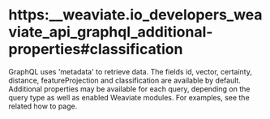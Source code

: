 # https:\_\_weaviate.io_developers_weaviate_api_graphql_additional-properties#classification

GraphQL uses 'metadata' to retrieve data. The fields id, vector, certainty, distance, featureProjection and classification are available by default. Additional properties may be available for each query, depending on the query type as well as enabled Weaviate modules. For examples, see the related how to page.
